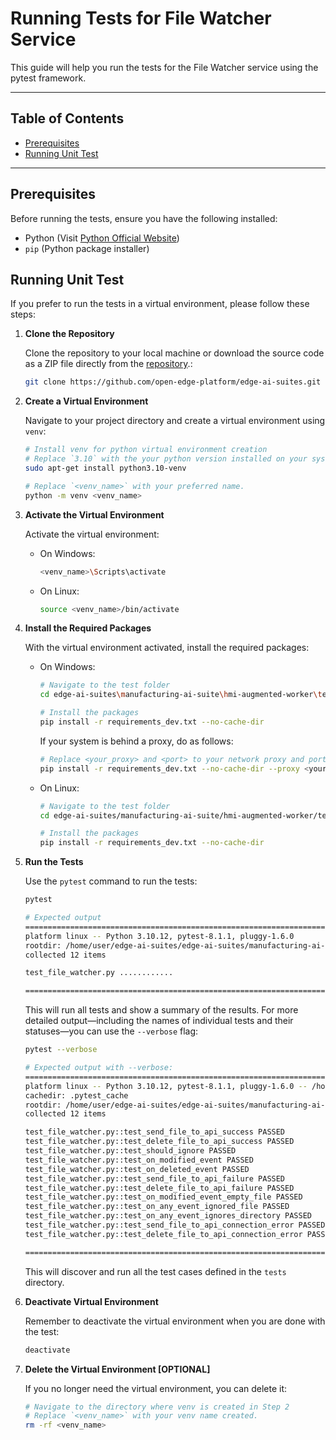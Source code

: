 # Running Tests for File Watcher Service

This guide will help you run the tests for the File Watcher service using the pytest framework.

---

## Table of Contents

- [Prerequisites](#prerequisites)
- [Running Unit Test](#running-unit-test)

---

## Prerequisites

Before running the tests, ensure you have the following installed:

- Python (Visit [Python Official Website](https://www.python.org/downloads/))
- `pip` (Python package installer)

## Running Unit Test

If you prefer to run the tests in a virtual environment, please follow these steps:

1. **Clone the Repository**

   Clone the repository to your local machine or download the source code as a ZIP file directly from the [repository](https://github.com/open-edge-platform/edge-ai-suites).:

   ```bash
   git clone https://github.com/open-edge-platform/edge-ai-suites.git edge-ai-suites
   ```

2. **Create a Virtual Environment**

   Navigate to your project directory and create a virtual environment using `venv`:

   ```bash
   # Install venv for python virtual environment creation
   # Replace `3.10` with the your python version installed on your system
   sudo apt-get install python3.10-venv

   # Replace `<venv_name>` with your preferred name.
   python -m venv <venv_name>
   ```

3. **Activate the Virtual Environment**

    Activate the virtual environment:
    - On Windows:

      ```bash
      <venv_name>\Scripts\activate
      ```

    - On Linux:

      ```bash
      source <venv_name>/bin/activate
      ```

4. **Install the Required Packages**

    With the virtual environment activated, install the required packages:

    - On Windows:
      ```bash
      # Navigate to the test folder
      cd edge-ai-suites\manufacturing-ai-suite\hmi-augmented-worker\tests

      # Install the packages
      pip install -r requirements_dev.txt --no-cache-dir
      ```

      If your system is behind a proxy, do as follows:

      ```bash
      # Replace <your_proxy> and <port> to your network proxy and port number
      pip install -r requirements_dev.txt --no-cache-dir --proxy <your_proxy>:<port>
      ```

    - On Linux:
      ```bash
      # Navigate to the test folder
      cd edge-ai-suites/manufacturing-ai-suite/hmi-augmented-worker/tests

      # Install the packages
      pip install -r requirements_dev.txt --no-cache-dir
      ```

5. **Run the Tests**

   Use the `pytest` command to run the tests:

   ```bash
   pytest

   # Expected output
   ============================================================================================== test session starts ==============================================================================================
   platform linux -- Python 3.10.12, pytest-8.1.1, pluggy-1.6.0
   rootdir: /home/user/edge-ai-suites/edge-ai-suites/manufacturing-ai-suite/hmi-augmented-worker/tests
   collected 12 items

   test_file_watcher.py ............                                                                                                                                                                         [100%]

   ============================================================================================== 12 passed in 0.19s ===============================================================================================
   ```

   This will run all tests and show a summary of the results. For more detailed output—including the names of individual tests and their statuses—you can use the `--verbose` flag:

   ```bash
   pytest --verbose

   # Expected output with --verbose:
   ============================================================================================== test session starts ==============================================================================================
   platform linux -- Python 3.10.12, pytest-8.1.1, pluggy-1.6.0 -- /home/user/edge-ai-suites/edge-ai-suites/manufacturing-ai-suite/hmi-augmented-worker/tests/venv/bin/python
   cachedir: .pytest_cache
   rootdir: /home/user/edge-ai-suites/edge-ai-suites/manufacturing-ai-suite/hmi-augmented-worker/tests
   collected 12 items

   test_file_watcher.py::test_send_file_to_api_success PASSED                                                                                                                                                [  8%]
   test_file_watcher.py::test_delete_file_to_api_success PASSED                                                                                                                                              [ 16%]
   test_file_watcher.py::test_should_ignore PASSED                                                                                                                                                           [ 25%]
   test_file_watcher.py::test_on_modified_event PASSED                                                                                                                                                       [ 33%]
   test_file_watcher.py::test_on_deleted_event PASSED                                                                                                                                                        [ 41%]
   test_file_watcher.py::test_send_file_to_api_failure PASSED                                                                                                                                                [ 50%]
   test_file_watcher.py::test_delete_file_to_api_failure PASSED                                                                                                                                              [ 58%]
   test_file_watcher.py::test_on_modified_event_empty_file PASSED                                                                                                                                            [ 66%]
   test_file_watcher.py::test_on_any_event_ignored_file PASSED                                                                                                                                               [ 75%]
   test_file_watcher.py::test_on_any_event_ignores_directory PASSED                                                                                                                                          [ 83%]
   test_file_watcher.py::test_send_file_to_api_connection_error PASSED                                                                                                                                       [ 91%]
   test_file_watcher.py::test_delete_file_to_api_connection_error PASSED                                                                                                                                     [100%]

   ============================================================================================== 12 passed in 0.19s ===============================================================================================
   ```

   This will discover and run all the test cases defined in the `tests` directory.

6. **Deactivate Virtual Environment**

   Remember to deactivate the virtual environment when you are done with the test:

   ```bash
   deactivate
   ```

7. **Delete the Virtual Environment [OPTIONAL]**

    If you no longer need the virtual environment, you can delete it:

    ```bash
    # Navigate to the directory where venv is created in Step 2
    # Replace `<venv_name>` with your venv name created.
    rm -rf <venv_name>
    ```
